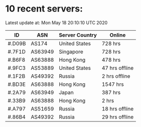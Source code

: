 # 10 recent servers:

Latest update at: Mon May 18 20:10:10 UTC 2020

| ID | ASN | Server Country | Online |
| -- | --- | -------------- | ------ |
| #.D09B | AS174 | United States | 728 hrs |
| #.7F1D | AS63949 | Singapore | 728 hrs |
| #.B6F8 | AS63888 | Hong Kong | 478 hrs |
| #.9FC3 | AS53889 | United States | 47 hrs offline |
| #.1F2B | AS49392 | Russia | 2 hrs offline |
| #.BD3E | AS63888 | Hong Kong | 1547 hrs |
| #.2A79 | AS63949 | Japan | 387 hrs |
| #.33B9 | AS63888 | Hong Kong | 2 hrs |
| #.A797 | AS51659 | Russia | 18 hrs offline |
| #.86B4 | AS49392 | Russia | 29 hrs offline |

